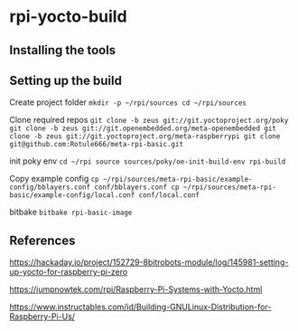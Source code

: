 # rpi-yocto-build

## Installing the tools

## Setting up the build

Create project folder
`
mkdir -p ~/rpi/sources
cd ~/rpi/sources
`

Clone required repos
`
git clone -b zeus git://git.yoctoproject.org/poky
git clone -b zeus git://git.openembedded.org/meta-openembedded
git clone -b zeus git://git.yoctoproject.org/meta-raspberrypi
git clone git@github.com:Rotule666/meta-rpi-basic.git
`

init poky env
`
cd ~/rpi
source sources/poky/oe-init-build-env rpi-build
`

Copy example config
`
cp ~/rpi/sources/meta-rpi-basic/example-config/bblayers.conf conf/bblayers.conf
cp ~/rpi/sources/meta-rpi-basic/example-config/local.conf conf/local.conf
`

bitbake
`
bitbake rpi-basic-image
`

## References
https://hackaday.io/project/152729-8bitrobots-module/log/145981-setting-up-yocto-for-raspberry-pi-zero

https://jumpnowtek.com/rpi/Raspberry-Pi-Systems-with-Yocto.html

https://www.instructables.com/id/Building-GNULinux-Distribution-for-Raspberry-Pi-Us/
